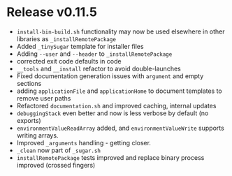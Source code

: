 # Release v0.11.5

- `install-bin-build.sh` functionality may now be used elsewhere in other libraries as `_installRemotePackage`
- Added `_tinySugar` template for installer files
- Adding `--user` and `--header` to `_installRemotePackage`
- corrected exit code defaults in code
- `__tools` and `__install` refactor to avoid double-launches
- Fixed documentation generation issues with `argument` and empty sections
- adding `applicationFile` and `applicationHome` to document templates to remove user paths
- Refactored `documentation.sh` and improved caching, internal updates
- `debuggingStack` even better and now is less verbose by default (no exports) 
- `environmentValueReadArray` added, and `environmentValueWrite` supports writing arrays.
- Improved `_arguments` handling - getting closer.
- `_clean` now part of `_sugar.sh`
- `installRemotePackage` tests improved and replace binary process improved (crossed fingers)
